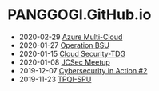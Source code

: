 # PANGGOGI.GitHub.io

+ 2020-02-29 [Azure Multi-Cloud](https://twitter.com/YaiPangGoGii/status/1244907220527017984)
+ 2020-01-27 [Operation BSU](https://twitter.com/YaiPangGoGii/status/1221674640289873920)
+ 2020-01-15 [Cloud Security-TDG](https://twitter.com/YaiPangGoGii/status/1217451916214423552)
+ 2020-01-08 [JCSec Meetup](https://twitter.com/YaiPangGoGii/status/1214836857608888320)
+ 2019-12-07 [Cybersecurity in Action #2](https://twitter.com/YaiPangGoGii/status/1203350194382725120)
+ 2019-11-23 [TPQI-SPU](https://twitter.com/YaiPangGoGii/status/1198256850489114625)


